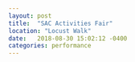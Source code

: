 ```yaml
---
layout: post
title:  "SAC Activities Fair"
location: "Locust Walk"
date:   2018-08-30 15:02:12 -0400
categories: performance
---
```

